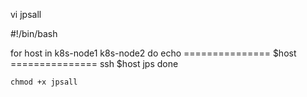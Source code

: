 vi jpsall

#!/bin/bash
    
for host in k8s-node1 k8s-node2
do
 echo =============== $host ===============
 ssh $host jps 
done
    
    
    
    chmod +x jpsall
